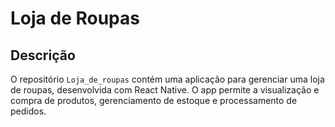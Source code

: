 # Loja de Roupas

## Descrição

O repositório `Loja_de_roupas` contém uma aplicação para gerenciar uma loja de roupas, desenvolvida com React Native. O app permite a visualização e compra de produtos, gerenciamento de estoque e processamento de pedidos.
